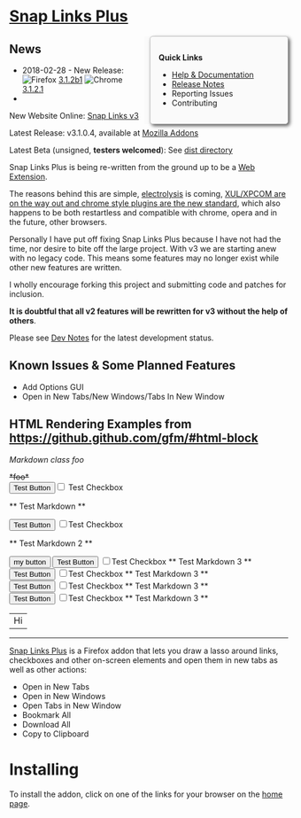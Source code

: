 
# [Snap Links Plus](https://cpriest.github.io/SnapLinksPlus/)

<div style="float: right; width: 250px; position: relative; background: #FAFAFA; z-index: 10; padding-left: 10px;"><div style="padding: 15px 15px; background: #FAFAFA; border: 1px solid #C0C0C0; border-radius: 5px; filter: drop-shadow(3px 3px 3px #555);">

**Quick Links**

  * [Help & Documentation](https://cpriest.github.io/SnapLinksPlus/welcome.html)
  * [Release Notes](ReleaseNotes.md)
  * Reporting Issues
  * Contributing

</div></div>

## News

* 2018-02-28 - New Release: ![Firefox][FF16] [3.1.2b1]() ![Chrome][CH16] [3.1.2.1]()
*

New Website Online: [Snap Links v3](http://cpriest.github.io/SnapLinksPlus/)

Latest Release: v3.1.0.4, available at [Mozilla Addons](https://addons.mozilla.org/en-US/firefox/addon/snaplinksplus/)

Latest Beta (unsigned, **testers welcomed**): See [dist directory](https://github.com/cpriest/SnapLinksPlus/tree/master/dist)

Snap Links Plus is being re-written from the ground up to be a [Web Extension](https://developer.mozilla.org/en-US/Add-ons/WebExtensions).

The reasons behind this are simple, [electrolysis](https://wiki.mozilla.org/Electrolysis) is coming, [XUL/XPCOM are on the way out and chrome style plugins are the new standard](https://blog.mozilla.org/addons/2015/08/21/the-future-of-developing-firefox-add-ons/), which also happens to be both restartless and compatible with chrome, opera and in the future, other browsers.

Personally I have put off fixing Snap Links Plus because I have not had the time, nor desire to bite off the large project.  With v3 we are starting anew with no legacy code.  This means some features may no longer exist while other new features are written.

I wholly encourage forking this project and submitting code and patches for inclusion.

**It is doubtful that all v2 features will be rewritten for v3 without the help of others**.

Please see [Dev Notes](DevNotes.md) for the latest development status.


## Known Issues & Some Planned Features
 * Add Options GUI
 * Open in New Tabs/New Windows/Tabs In New Window


## HTML Rendering Examples from https://github.github.com/gfm/#html-block

<DIV CLASS="foo">

*Markdown class foo*

</DIV>

<del>
*foo*
</del>

<div><input type="button" value="Test Button"><label><input type="checkbox" value="1"> Test Checkbox</label>

** Test Markdown **

</div>

<div>
<input type="button" value="Test Button">
<label>
<input type="checkbox" value="1">Test Checkbox</label>

** Test Markdown 2 **

</div>

<div>
<button title="title" value="do">my button</button>
<input type="button" value="Test Button">
<label>
<input type="checkbox" value="1">Test Checkbox</label>
** Test Markdown 3 **
</div>

<div> <input type="button" value="Test Button"> <label> <input type="checkbox" value="1">Test Checkbox</label> ** Test Markdown 3 ** </div>

<!-- @formatter:off -->

<div> <input type="button" value="Test Button"> <label> <input type="checkbox" value="1">Test Checkbox</label> ** Test Markdown 3 ** </div>

<!-- @formatter:on -->

<form><div> <input type="button" value="Test Button"> <label> <input type="checkbox" value="1">Test Checkbox</label> ** Test Markdown 3 ** </div></form>


<?php echo 'dodad'; ?>

<table>

<tr>

<td>
Hi
</td>

</tr>

</table>

----

[Snap Links Plus](https://addons.mozilla.org/en-US/firefox/addon/snaplinksplus/) is a Firefox addon that lets you draw a lasso around links, checkboxes and other on-screen elements and open them in new tabs as  well as other actions:

* Open in New Tabs
* Open in New Windows
* Open Tabs in New Window
* Bookmark All
* Download All
* Copy to Clipboard

# Installing
To install the addon, click on one of the links for your browser on the [home page](https://cpriest.github.io/SnapLinksPlus/).

[FF16]: https://cdnjs.cloudflare.com/ajax/libs/browser-logos/45.3.0/firefox/firefox_16x16.png
[CH16]: https://cdnjs.cloudflare.com/ajax/libs/browser-logos/45.3.0/chrome/chrome_16x16.png

